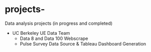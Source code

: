 # projects-
Data analysis projects (in progress and completed) 
- UC Berkeley UE Data Team 
  -   Data 8 and Data 100 Webscrape
  -   Pulse Survey Data Source & Tableau Dashboard Generation 
